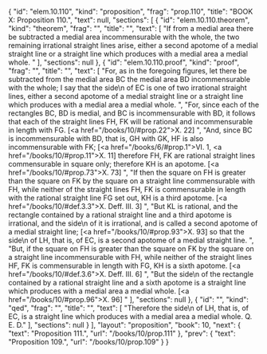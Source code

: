 {
  "id": "elem.10.110",
  "kind": "proposition",
  "frag": "prop.110",
  "title": "BOOK X: Proposition 110.",
  "text": null,
  "sections": [
    {
      "id": "elem.10.110.theorem",
      "kind": "theorem",
      "frag": "",
      "title": "",
      "text": [
        "If from a medial area there be subtracted a medial area incommensurable with the whole, the two remaining irrational straight lines arise, either a second apotome of a medial straight line or a straight line which produces with a medial area a medial whole. "
      ],
      "sections": null
    },
    {
      "id": "elem.10.110.proof",
      "kind": "proof",
      "frag": "",
      "title": "",
      "text": [
        "For, as in the foregoing figures, let there be subtracted from the medial area BC the medial area BD incommensurable with the whole;  I say that the <quote>side</quote>\n of EC is one of two irrational straight lines, either a second apotome of a medial straight line or a straight line which produces with a medial area a medial whole. ",
        "For, since each of the rectangles BC, BD is medial, and BC is incommensurable with BD, it follows that each of the straight lines FH, FK will be rational and incommensurable in length with FG. [<a href=\"/books/10/#prop.22\">X. 22</a>] ",
        "And, since BC is incommensurable with BD, that is, GH with GK, HF is also incommensurable with FK; [<a href=\"/books/6/#prop.1\">VI. 1</a>, <a href=\"/books/10/#prop.11\">X. 11</a>] therefore FH, FK are rational straight lines commensurable in square only; therefore KH is an apotome. [<a href=\"/books/10/#prop.73\">X. 73</a>] ",
        "If then the square on FH is greater than the square on FK by the square on a straight line commensurable with FH, while neither of the straight lines FH, FK is commensurable in length with the rational straight line FG set out, KH is a third apotome. [<a href=\"/books/10/#def.3.3\">X. Deff. III. 3</a>] ",
        "But KL is rational, and the rectangle contained by a rational straight line and a third apotome is irrational, and the <quote>side</quote>\n of it is irrational, and is called a second apotome of a medial straight line; [<a href=\"/books/10/#prop.93\">X. 93</a>] so that the <quote>side</quote>\n of LH, that is, of EC, is a second apotome of a medial straight line. ",
        "But, if the square on FH is greater than the square on FK by the square on a straight line incommensurable with FH, while neither of the straight lines HF, FK is commensurable in length with FG, KH is a sixth apotome. [<a href=\"/books/10/#def.3.6\">X. Deff. III. 6</a>] ",
        "But the <quote>side</quote>\n of the rectangle contained by a rational straight line and a sixth apotome is a straight line which produces with a medial area a medial whole. [<a href=\"/books/10/#prop.96\">X. 96</a>] "
      ],
      "sections": null
    },
    {
      "id": "",
      "kind": "qed",
      "frag": "",
      "title": "",
      "text": [
        "Therefore the <quote>side</quote>\n of LH, that is, of EC, is a straight line which produces with a medial area a medial whole. Q. E. D."
      ],
      "sections": null
    }
  ],
  "layout": "proposition",
  "book": 10,
  "next": {
    "text": "Proposition 111.",
    "url": "/books/10/prop.111"
  },
  "prev": {
    "text": "Proposition 109.",
    "url": "/books/10/prop.109"
  }
}
